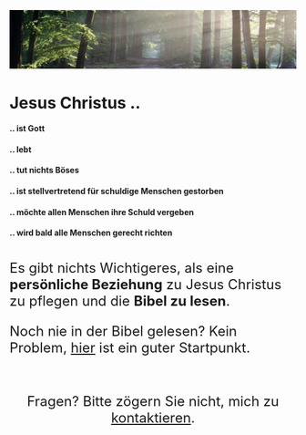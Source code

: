 ![alt text](the-road-815297_1920.jpg "poster")

<h1>Jesus Christus ..</h1>

<h4>.. ist Gott</h4>
<h4>.. lebt</h4>
<h4>.. tut nichts Böses</h4>
<h4>.. ist stellvertretend für schuldige Menschen gestorben</h4>
<h4>.. möchte allen Menschen ihre Schuld vergeben</h4>
<h4>.. wird bald alle Menschen gerecht richten</h4>

<h1></h1>
<p style="font-size:24px">Es gibt nichts Wichtigeres, als eine <b>persönliche Beziehung</b> zu Jesus Christus zu pflegen und die <b>Bibel zu lesen</b>.</p>

<p style="font-size:24px">Noch nie in der Bibel gelesen? Kein Problem, <a href="https://www.csv-bibel.de/bibel/johannes-1">hier</a> ist ein guter Startpunkt.</p>
<br>
<p style="font-size:24px;text-align:center">Fragen? Bitte zögern Sie nicht, mich zu <a href="mailto:thewordisactive@gmail.com">kontaktieren</a>.</p>
